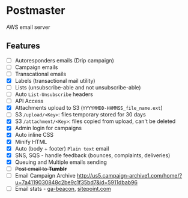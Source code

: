 # Postmaster

AWS email server

## Features

- [ ] Autoresponders emails (Drip campaign)
- [ ] Campaign emails
- [ ] Transcational emails
- [x] Labels (transactional mail utility)
- [ ] Lists (unsubscribe-able and not unsubscribe-able)
- [ ] Auto `List-Unsubscribe` headers
- [ ] API Access
- [x] Attachments upload to S3 (`YYYYMMDD-HHMMSS_file_name.ext`)
- [ ] S3 `/upload/<Key>`: files temporary stored for 30 days
- [x] S3 `/attachment/<Key>`: files copied from upload, can't be deleted
- [x] Admin login for campaigns
- [x] Auto inline CSS
- [x] Minify HTML
- [x] Auto (body + footer) `Plain text` email
- [x] SNS, SQS - handle feedback (bounces, complaints, deliveries)
- [x] Queuing and Multiple emails sending
- [ ] ~~Post email to **Tumblr**~~
- [ ] Email Campaign Archive http://us5.campaign-archive1.com/home/?u=7a4119030848c2be9c1f35bd7&id=5911dbab96
- [ ] Email stats - [ga-beacon](https://github.com/igrigorik/ga-beacon), [sitepoint.com](http://www.sitepoint.com/using-beacon-image-github-website-email-analytics/)